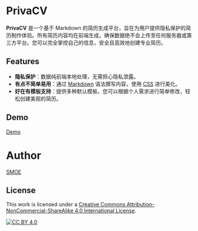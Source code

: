# PrivaCV
**PrivaCV** 是一个基于 Markdown 的简历生成平台，旨在为用户提供隐私保护的简历制作体验。所有简历内容均在前端生成，确保数据绝不会上传至任何服务器或第三方平台。您可以完全掌控自己的信息，安全且高效地创建专业简历。

## Features

- **隐私保护**：数据纯前端本地处理，无需担心隐私泄露。
- **有点不简单易用**：通过 [Markdown](https://www.markdownguide.org/basic-syntax/) 语法撰写内容，使用 [CSS](https://developer.mozilla.org/zh-CN/docs/Web/CSS) 进行美化。
- **好在有模板支持**：提供多种默认模板，您可以根据个人需求进行简单修改，轻松创建美观的简历。

## Demo

[Demo](https://bapigso.github.io/PrivaCV/web)

# Author
[SMOE](https://smoe.cc/)

## License

This work is licensed under a
[Creative Commons Attribution-NonCommercial-ShareAlike 4.0 International License][cc-by].

[![CC BY 4.0][cc-by-image]][cc-by]

[cc-by]: http://creativecommons.org/licenses/by/4.0/
[cc-by-image]: https://i.creativecommons.org/l/by/4.0/88x31.png